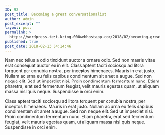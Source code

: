 ```yaml
---
ID: 92
post_title: Becoming a great conversationalist
author: admin
post_excerpt: ""
layout: post
permalink: >
  https://wordpress-test-kring.000webhostapp.com/2018/02/becoming-great-conversationalist
published: true
post_date: 2018-02-13 14:14:46
---
```

Nam nec tellus a odio tincidunt auctor a ornare odio. Sed non mauris vitae erat consequat auctor eu in elit. Class aptent taciti sociosqu ad litora torquent per conubia nostra, per inceptos himenaeos. Mauris in erat justo. Nullam ac urna eu felis dapibus condimentum sit amet a augue. Sed non neque elit. Sed ut imperdiet nisi. Proin condimentum fermentum nunc. Etiam pharetra, erat sed fermentum feugiat, velit mauris egestas quam, ut aliquam massa nisl quis neque. Suspendisse in orci enim.

Class aptent taciti sociosqu ad litora torquent per conubia nostra, per inceptos himenaeos. Mauris in erat justo. Nullam ac urna eu felis dapibus condimentum sit amet a augue. Sed non neque elit. Sed ut imperdiet nisi. Proin condimentum fermentum nunc. Etiam pharetra, erat sed fermentum feugiat, velit mauris egestas quam, ut aliquam massa nisl quis neque. Suspendisse in orci enim.
